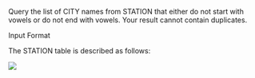 Query the list of CITY names from STATION that either do not start with vowels or do not end with vowels. Your result cannot contain duplicates.

Input Format

The STATION table is described as follows:

![](https://s3.amazonaws.com/hr-challenge-images/9336/1449345840-5f0a551030-Station.jpg)
